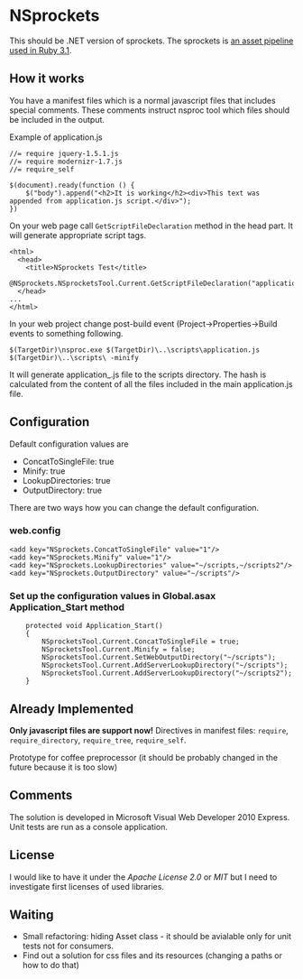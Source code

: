 NSprockets
==========

This should be .NET version of sprockets. The sprockets is [an asset pipeline used in Ruby 3.1](http://guides.rubyonrails.org/asset_pipeline.html).

How it works
------------
You have a manifest files which is a normal javascript files that includes special comments. 
These comments instruct nsproc tool which files should be included in the output.

Example of application.js

    //= require jquery-1.5.1.js
    //= require modernizr-1.7.js
    //= require_self
    
    $(document).ready(function () {
        $("body").append("<h2>It is working</h2><div>This text was appended from application.js script.</div>");
    })

On your web page call `GetScriptFileDeclaration` method in the head part. It will generate appropriate script tags.
    
    <html>
      <head>
        <title>NSprockets Test</title>
        @NSprockets.NSprocketsTool.Current.GetScriptFileDeclaration("application.js")
      </head>
    ...
    </html>

In your web project change post-build event (Project->Properties->Build events to something following.

    $(TargetDir)\nsproc.exe $(TargetDir)\..\scripts\application.js $(TargetDir)\..\scripts\ -minify

It will generate application_<hash>.js file to the scripts directory. The hash is calculated from the content of
all the files included in the main application.js file.

Configuration
-------------
Default configuration values are

* ConcatToSingleFile: true
* Minify: true
* LookupDirectories: true
* OutputDirectory: true

There are two ways how you can change the default configuration.

### web.config

    <add key="NSprockets.ConcatToSingleFile" value="1"/>
    <add key="NSprockets.Minify" value="1"/>
    <add key="NSprockets.LookupDirectories" value="~/scripts,~/scripts2"/>
    <add key="NSprockets.OutputDirectory" value="~/scripts"/>

### Set up the configuration values in Global.asax Application_Start method

        protected void Application_Start()
        {
            NSprocketsTool.Current.ConcatToSingleFile = true;
            NSprocketsTool.Current.Minify = false;
            NSprocketsTool.Current.SetWebOutputDirectory("~/scripts");
            NSprocketsTool.Current.AddServerLookupDirectory("~/scripts");
            NSprocketsTool.Current.AddServerLookupDirectory("~/scripts2");
        }

Already Implemented
-------------------

**Only javascript files are support now!**
Directives in manifest files: `require`, `require_directory`, `require_tree`, `require_self`.

Prototype for coffee preprocessor (it should be probably changed in the future because it is too slow)

Comments
--------

The solution is developed in Microsoft Visual Web Developer 2010 Express. Unit tests are run as a console application.

License
-------
I would like to have it under the _Apache License 2.0_ or _MIT_ but I need to investigate first licenses of used libraries. 

Waiting
-------

* Small refactoring: hiding Asset class - it should be avialable only for unit tests not for consumers. 
* Find out a solution for css files and its resources (changing a paths or how to do that)
